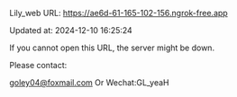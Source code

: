 Lily_web URL: https://ae6d-61-165-102-156.ngrok-free.app

Updated at: 2024-12-10 16:25:24

If you cannot open this URL, the server might be down.

Please contact: 

goley04@foxmail.com Or Wechat:GL_yeaH